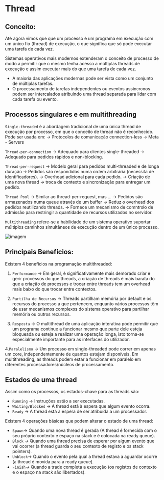 # Thread

## Conceito:

Até agora vimos que que um processo é um programa em execução com um único fio (thread) de execução, o que significa que só pode executar uma tarefa de cada vez.

Sistemas operativos mais modernos extenderam o conceito de processo de modo a permitir que o mesmo tenha acesso a múltiplas threads de execução e assim executar mais do que uma tarefa de cada vez.

- A maioria das aplicações modernas pode ser vista como um conjunto de múltiplas tarefas.
- O processamento de tarefas independentes ou eventos assíncronos podem ser intercalados atribuindo uma thread separada para lidar com cada tarefa ou evento.

## Processos singulares e em multithreading

`Single-threaded` é a abordagem tradicional de uma única thread de execução por processo, em que o conceito de thread não é reconhecido.
  Pode ser usada em:
    -> Protocolos de comunicação connection-less
    -> Meta - Servers
  
 `Thread-per-connection` 
      -> Adequado para clientes single-threaded
      -> Adequado para pedidos rápidos e non-blocking.
 
 `Thread-per-request`
      -> Modelo geral para pedidos multi-threaded e de longa duração
      -> Pedidos são respondidos numa ordem arbitrária (necessita de identificadores).
      -> Overhead adicional para cada pedido.
        -> Criação de uma nova thread
        -> troca de contexto e sincronização para entregar um pedido.
 
 `Thread Pool`
     -> Similar ao thread-per-request, mas ...
        -> Pedidos são armazenados numa queue através de um buffer
        -> Reduz o overhead dos pedidos reutilizando threads.
        -> Fornece um mecanismo de comntrolo de admissão para restringir a quantidade de recursos utilizados no servidor.

`Multithreading` refere-se à habilidade de um sistema operativo suportar múltiplos caminhos simultâneos de execução dentro de um único processo.

![imagem](https://user-images.githubusercontent.com/62023102/119239960-ab3cf080-bb44-11eb-87be-c00bd8956637.png)

## Principais Benefícios:

Existem 4 benefícios na programação multithreaded:

1. `Performance` -> Em geral, é significativamente mais demorado criar e gerir processos do que threads, a criação de threads é mais barata do que a criação de processos e trocar entre threads tem um overhead mais baixo do que trocar entre contextos.

2. `Partilha de Recursos` -> Threads partilham memória por default e os recursos do processo a que pertencem, enquanto vários processos têm de usar mecanismos complexos do sistema operativo para partilhar memória ou outros recursos.

3. `Resposta` -> O multithread de uma aplicação interativa pode permitir que um programa continue a funcionar mesmo que parte dele esteja bloqueada ou esteja a realizar uma operação longa, isto torna-se especialmente importante para as interfaces do utilizador.

4.`Paralelismo` -> Um processo em single-threaded pode correr em apenas um core, independentemente de quantos estejam disponíveis. Em multithreading, as threads podem estar a funcionar em paralelo em diferentes processadores/núcleos de processamento.

## Estados de uma thread

Assim como os processos, os estados-chave para as threads são:

- `Running` -> Instruções estão a ser executadas.
- `Waiting/Blocked` -> A thread está à espera que algum evento ocorra.
- `Ready` -> A thread está à espera de ser atribuída a um processador.

Existem 4 operações básicas que podem alterar o estado de uma thread:

- `Spawn`-> Quando uma nova thread é gerada (A thread é fornecida com o seu próprio contexto e espaço na stack e é colocada na ready queue).
- `Block` -> Quando uma thread precisa de esperar por algum evento que vai ocorrer (a thread guarda o seu contexto de registo e os stack pointers).
- `Unblock`-> Quando o evento pela qual a thread estava a aguardar ocorre (a thread é movida para a ready queue).
- `Finish`-> Quando a trade completa a execução (os registos de contexto e o espaço na stack são libertados).
